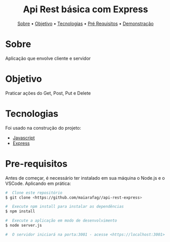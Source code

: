 
<h1 align="center">Api Rest básica com Express</h1>

<p align="center"> 
 <a href="#sobre">Sobre</a> •
 <a href="#objetivo">Objetivo</a> •
 <a href="#tecnologias">Tecnologias</a> • 
 <a href="#pre-requisitos">Pré Requisitos</a> • 
 <a href="#demonstracao">Demonstração</a>
 
</p>

# Sobre
<p>Aplicação que envolve cliente e servidor </p>

# Objetivo
<p>
Praticar ações do Get, Post, Put e Delete
</p>

# Tecnologias
<p>Foi usado na construção do projeto:

- [Javascript](https://developer.mozilla.org/pt-BR/docs/Web/JavaScript)
- [Express](https://expressjs.com/pt-br/)

</p>

# Pre-requisitos
Antes de começar, é necessário ter instalado em sua máquina o Node.js e o VSCode. Aplicando em prática:
```bash
#  Clone este repositório 
$ git clone <https://github.com/maiarafag//api-rest-express>

#  Execute npm install para instalar as dependências 
$ npm install

#  Execute a aplicação em modo de desenvolvimento
$ node server.js

#  O servidor iniciará na porta:3001 - acesse <https://localhost:3001>
